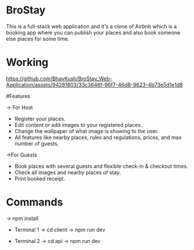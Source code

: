 # BroStay
This is a full-stack web application and it's a clone of Airbnb which is a booking app where you can publish your places and also book someone else places for some time.

# Working
https://github.com/BhavKush/BroStay_Web-Application/assets/94281803/33c3646f-96f7-46d8-9623-4b73e5d1e1d8

#Features

-> For Host
* Register your places.
* Edit content or add images to your registered places.
* Change the wallpaper of what image is showing to the user.
* All features like nearby places, rules and regulations, prices, and max number of guests.

->For Guests
* Book places with several guests and flexible check-in & checkout times.
* Check all images and nearby places of stay.
* Print booked receipt.

# Commands
-> npm install 

* Terminal 1
-> cd client
-> npm run dev

* Terminal 2
-> cd api
-> npm run dev

